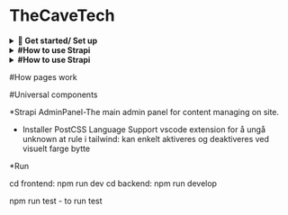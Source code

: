 # TheCaveTech

<details>
  <summary><strong>🚀 Get started/ Set up</strong></summary>

Hele setup er laget med tanke på testing og ikke deployment, siden bedriften ønsket å deploye selv

<details>
<summary><strong>
🔐 1.Oppsett av OAuth / 3rd-party SSO providere </br> 
**For testing:**
</strong></summary>

#### ✅ Google

1. Gå til: [https://console.cloud.google.com/welcome](https://console.cloud.google.com/welcome)  
   Klikk på **Select a project** og opprett et nytt prosjekt.

2. Gå til: [https://console.cloud.google.com/apis/credentials](https://console.cloud.google.com/apis/credentials)  
   Klikk på **Create credentials** → Velg **OAuth client ID**

   - **Application type:** Web Application  
   - **Navn:** Valgfritt navn for klienten  
   - **Authorized redirect URIs (for testing):**
     - `http://localhost:3000/api/auth/callback/google`
     - `http://localhost:1337/api/connect/google/callback`

3. Gå til: [https://console.cloud.google.com/auth/branding](https://console.cloud.google.com/auth/branding)  
   Her kan du konfigurere samtykkesiden (**OAuth consent screen**).  
   Følgende er **ikke nødvendig for testing**, men **kreves ved deployment**:

   - Applikasjonsnavn  
   - Brukerstøtte-e-post  
   - Applikasjonslogo (valgfritt)  
   - Personvernerklæring og bruksvilkår  
   - Autoriserte domener som:
     - `https://www.thecavetech.org`
     - Domenenavn brukt i redirect URIs

---

#### ✅ Facebook

1. Gå til: [https://developers.facebook.com/](https://developers.facebook.com/)  
   Opprett en ny app for OAuth.

2. Følg guiden:  
   [Learning Strapi Authentication Flows with the Facebook Provider](https://strapi.io/blog/learning-strapi-authentication-flows-with-the-facebook-provider)

3. **Testing lokalt med Ngrok:**  
   - Kjør `ngrok http 3000` for å generere en offentlig URL.  
   - Bruk denne som redirect URI i Facebook Developer Portal, f.eks:  
     `https://abc123.ngrok.io/api/auth/callback/facebook`  
   - Ved deployment, bytt ut med produksjons-URL:  
     `https://dittdomene.no/api/auth/callback/facebook`

---

#### ⚠️ Microsoft

- **Ikke testet**, da det krever bankkort for prøveperiode.  
- Koden er implementert **universelt** og bør fungere med Microsoft og andre providere som Google og Facebook.

---

### ⚙️ Konfigurasjon i Strapi

1. Gå til **Strapi Admin Panel**
2. Gå til **Innstillinger**
3. Under **Users & Permissions Plugin**, velg **Providers**
4. Velg ønsket OAuth-provider
5. Fyll inn:
   - **Client ID** og **Client Secret** fra tidligere steg (Google/Facebook)
6. Legg til følgende redirect URLs:

   - Google: `http://localhost:3000/api/auth/callback/google`  
   - Facebook: `http://localhost:3000/api/auth/callback/facebook`

7. For Microsoft: Redirect URL genereres automatisk i Strapi

<details>
  <summary><strong>🖼️ Vis bilde</strong></summary>

  ![Skjermbilde](/ImagesForReadme/StrapiAddOauth.png)

  > 🔄 Husk å oppdatere **Authorized redirect URIs** når applikasjonen deployes, slik at de peker til riktig produksjons-URL.

</details>
</details>


<details>
<summary><strong>
🔐 2.Oppsett av Sendgrid </br> 
**For testing:**
</strong></summary>
1. Enable emain on strapi adminpanel <br>
Settings --> Users & persmissons Plugin --> Providers --> Email --> Enable > True -->Save

2. Logg/registrer inn i https://app.sendgrid.com/ <br>
3. Create new sender <br>
4. Verifiser email <br>
5. Gå i setting api og lag nøkkel <br>
3. Etter oppsettet i nettsiden lagre api nøkkel i 
.env i <br>
   SENDGRID_API_KEY= <br>
   Skal være samme som ble skrevet når det ble opprettet det i punkt 3 <br>
   DEFAULT_FROM_EMAIL= <br>
   DEFAULT_REPLY_TO_EMAIL= <br>

#SendGrid:Unauthorised Error issue while using SendGrid Email API <br>
https://help.twilio.com/articles/10284917001627 <br>
</details>

<details>
<summary><strong>
 3.Instalasjon
</strong></summary>

I både frontend og backend har filer som heter .env.example </br>
0. Lag .env filer både i front og backend og kopier innhholdet fra .env.exaple i .env. 

<strong>Backend:</strong> </br>
1. I prosjektes root mappe ligger den i zippa databasefil.  
Unzip den </br>
2. Start MySQL Workbench </br>
3. Gå inn root conection i workbench -> Administration -> Users and Privileges -> Add Account -> 
skriv in DATABASE_USERNAME og DATABASE_PASSWORD= som du har i .env filen i backend mappe </br>
4. I administrative roles velg alt og trukk på apply. </br>
5. Gå til Mysql connections og lag en connection med brukeren navnet/DATABASE_USERNAME i step 3 </br>
6. Gå inn i connection som nettop ble opprettet. </br>
7. Finn frem og trukk på server fra fanen og velg Data </br> 
8. Velg Import from Self-contained og legg til filen fra step 1. </br>
9. I Default Schema to be Imported To velg new og skriv DATABASE_NAME= som du skrev i .env </br>
10. Velg den Schema fra Default Target Schema og trukk på start Import. </br>
11. Refresh Schemas, og Query skriv USE "databesenavn fra .env"/ USE thecavetech hvis du bruker den som databasenavn </br>

Gå inn i terminalen i koden og skriv, </br>
12. cd backend </br>
13. npm i </br>
14. Naviger til backend url som du har skrevet i .env i frontend mappen </br>
15. Hvis du har brukt vår database filen og får mulighet å lage egen bruker og passord, bruk </br>
Email: test@den.no </br>
Passord: Gokstad1234 </br>

<strong>Frontend</strong>
Etter .env er ordnet i root mappe med det står .env.example filen <br>

I terminalen <br>
1. Skriv cd frontend <br>
2. Npm i <br>
3. Naviger til fronend url som du har skrevet i .env <br>


</details>


</details>

<details><summary><strong>#How to use Strapi</strong></summary>
# Plugins.ts
# 

</details>

<details><summary><strong>#How to use Strapi</strong></summary></details>


#How pages work


#Universal components











\*Strapi AdminPanel-The main admin panel for content managing on site.

- Installer PostCSS Language Support vscode extension for å ungå unknown at rule i tailwind: kan enkelt aktiveres og deaktiveres ved visuelt farge bytte

\*Run

cd frontend: npm run dev
cd backend: npm run develop

npm run test - to run test




